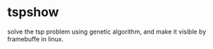 tspshow
=======

solve the tsp problem using genetic algorithm, and make it visible by framebuffe in linux.
